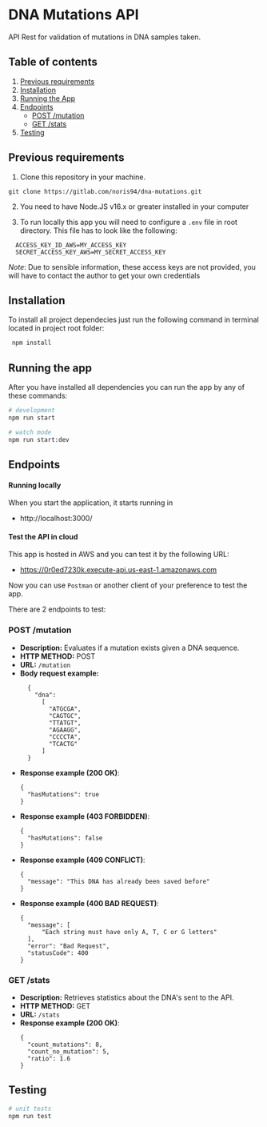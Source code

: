 # DNA Mutations API

API Rest for validation of mutations in DNA samples taken.

## Table of contents

1. [Previous requirements](#previous-requirements)
2. [Installation](#installation)
3. [Running the App](#running-the-app)
4. [Endpoints](#endpoints)
   - [POST /mutation](#post-mutation)
   - [GET /stats](#get-stats)
5. [Testing](#testing)

## Previous requirements
1. Clone this repository in your machine.

  ```
  git clone https://gitlab.com/noris94/dna-mutations.git
  ```
2. You need to have Node.JS v16.x or greater installed in your computer

3. To run locally this app you will need to configure a ```.env``` file in root directory. This file has to look like the following:
  ```
    ACCESS_KEY_ID_AWS=MY_ACCESS_KEY
    SECRET_ACCESS_KEY_AWS=MY_SECRET_ACCESS_KEY
```
  *Note*: Due to sensible information, these access keys are not provided, you will have to contact the author to get your own credentials
## Installation
 
To install all project dependecies just run the following command in terminal located in project root folder:

```bash
 npm install
```
## Running the app
After you have installed all dependencies you can run the app by any of these commands:

```bash
# development
npm run start

# watch mode
npm run start:dev

```

## Endpoints

#### Running locally
When you start the application, it starts running in 
- http://localhost:3000/

#### Test the API in cloud
This app is hosted in AWS and you can test it by the following URL:
- https://0r0ed7230k.execute-api.us-east-1.amazonaws.com


Now you can use `Postman` or another client of your preference to test the app.

There are 2 endpoints to test:
### POST /mutation
- **Description:** Evaluates if a mutation exists given a DNA sequence.
- **HTTP METHOD:** POST
- **URL:** `/mutation`
- **Body request example:**
  ```
    {
      "dna":
        [
          "ATGCGA", 
          "CAGTGC", 
          "TTATGT", 
          "AGAAGG", 
          "CCCCTA", 
          "TCACTG"
        ]
    }
  ```
- **Response example (200 OK)**:
  ```
  {
    "hasMutations": true
  }
  ```
- **Response example (403 FORBIDDEN)**:
  ```
  {
    "hasMutations": false
  }
  ```
- **Response example (409 CONFLICT)**:
  ```
  {
    "message": "This DNA has already been saved before"
  }
  ```
- **Response example (400 BAD REQUEST)**:
  ```
  {
    "message": [
        "Each string must have only A, T, C or G letters"
    ],
    "error": "Bad Request",
    "statusCode": 400
  }
  ```

### GET /stats
- **Description:** Retrieves statistics about the DNA's sent to the API.
- **HTTP METHOD:** GET
- **URL:** `/stats`
- **Response example (200 OK)**:
  ```
  {
    "count_mutations": 8,
    "count_no_mutation": 5,
    "ratio": 1.6
  }
  ```
## Testing

```bash
# unit tests
npm run test
```

